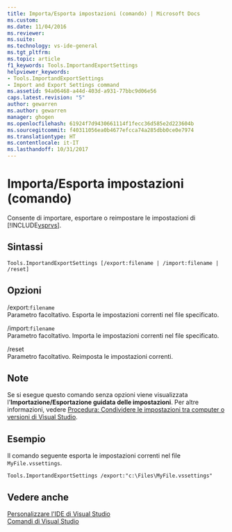 ```yaml
---
title: Importa/Esporta impostazioni (comando) | Microsoft Docs
ms.custom: 
ms.date: 11/04/2016
ms.reviewer: 
ms.suite: 
ms.technology: vs-ide-general
ms.tgt_pltfrm: 
ms.topic: article
f1_keywords: Tools.ImportandExportSettings
helpviewer_keywords:
- Tools.ImportandExportSettings
- Import and Export Settings command
ms.assetid: 94a06468-a44d-403d-a931-77bbc9d06e56
caps.latest.revision: "5"
author: gewarren
ms.author: gewarren
manager: ghogen
ms.openlocfilehash: 61924f7d9430661114f1fecc36d585e2d223604b
ms.sourcegitcommit: f40311056ea0b4677efcca74a285dbb0ce0e7974
ms.translationtype: HT
ms.contentlocale: it-IT
ms.lasthandoff: 10/31/2017
---
```

# <a name="import-and-export-settings-command"></a>Importa/Esporta impostazioni (comando)
Consente di importare, esportare o reimpostare le impostazioni di [!INCLUDE[vsprvs](../../code-quality/includes/vsprvs_md.md)].  
  
## <a name="syntax"></a>Sintassi  
  
```  
Tools.ImportandExportSettings [/export:filename | /import:filename | /reset]  
```  
  
## <a name="switches"></a>Opzioni  
 /export:`filename`  
 Parametro facoltativo. Esporta le impostazioni correnti nel file specificato.  
  
 /import:`filename`  
 Parametro facoltativo. Importa le impostazioni correnti nel file specificato.  
  
 /reset  
 Parametro facoltativo. Reimposta le impostazioni correnti.  
  
## <a name="remarks"></a>Note  
 Se si esegue questo comando senza opzioni viene visualizzata l'**Importazione/Esportazione guidata delle impostazioni**. Per altre informazioni, vedere [Procedura: Condividere le impostazioni tra computer o versioni di Visual Studio](http://msdn.microsoft.com/en-us/1131fb10-35c1-42da-9cd8-91aa3235b882).  
  
## <a name="example"></a>Esempio  
 Il comando seguente esporta le impostazioni correnti nel file `MyFile.vssettings`.  
  
```  
Tools.ImportandExportSettings /export:"c:\Files\MyFile.vssettings"  
```  
  
## <a name="see-also"></a>Vedere anche  
 [Personalizzare l'IDE di Visual Studio](../../ide/personalizing-the-visual-studio-ide.md)   
 [Comandi di Visual Studio](../../ide/reference/visual-studio-commands.md)